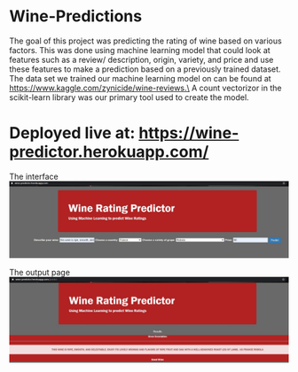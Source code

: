# Wine-Predictions
The goal of this project was predicting the rating of wine based on various factors. This was done using machine learning model that could look at features such as a review/ description, origin, variety, and price and use these features to make a prediction based on a previously trained dataset.\
The data set we trained our machine learning model on can be found at https://www.kaggle.com/zynicide/wine-reviews.\
A count vectorizor in the scikit-learn library was our primary tool used to create the model.
# Deployed live at: https://wine-predictor.herokuapp.com/

The interface\
![](img/webfront.JPG)

The output page\
![](img/results.JPG)
